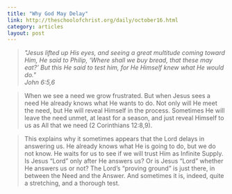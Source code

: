 ```yaml
---
title: "Why God May Delay"
link: http://theschoolofchrist.org/daily/october16.html
category: articles
layout: post
---
```


> _"Jesus lifted up His eyes, and seeing a great multitude coming toward Him, He
> said to Philip, ‘Where shall we buy bread, that these may eat?’ But this He
> said to test him, for He Himself knew what He would do."_  
_John 6:5,6_

> When we see a need we grow frustrated. But when Jesus sees a need He already
> knows what He wants to do. Not only will He meet the need, but He will reveal
> Himself in the process. Sometimes He will leave the need unmet, at least for a
> season, and just reveal Himself to us as All that we need (2 Corinthians
> 12:8,9).

> This explains why it sometimes appears that the Lord delays in answering us.
> He already knows what He is going to do, but we do not know. He waits for us
> to see if we will trust Him as Infinite Supply. Is Jesus “Lord” only after He
> answers us? Or is Jesus “Lord” whether He answers us or not? The Lord’s
> “proving ground” is just there, in between the Need and the Answer. And
> sometimes it is, indeed, quite a stretching, and a thorough test.
